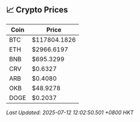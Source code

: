 ## 📈 Crypto Prices

| Coin | Price |
| ---- | ----- |
| BTC | $117804.1826 |
| ETH | $2966.6197 |
| BNB | $695.3299 |
| CRV | $0.6327 |
| ARB | $0.4080 |
| OKB | $48.9278 |
| DOGE | $0.2037 |

_Last Updated: 2025-07-12 12:02:50.501 +0800 HKT_